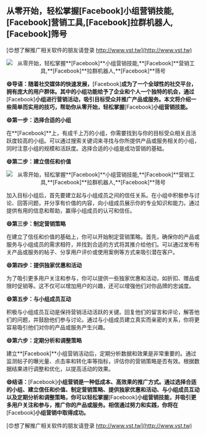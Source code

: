 ## **从零开始，轻松掌握**[Facebook]**小组营销技能,**[Facebook]**营销工具,**[Facebook]**拉群机器人,**[Facebook]**筛号**

[😍想了解推广相关软件的朋友请登录 http://www.vst.tw](http://www.vst.tw)

 <center><img src="https://vst.tw/MP4/tuiguang/png/3.png" alt="从零开始，轻松掌握**[Facebook]**小组营销技能,**[Facebook]**营销工具,**[Facebook]**拉群机器人,**[Facebook]**筛号"></center>

**😄导语：随着社交媒体的快速发展，**[Facebook]**成为了一个全球性的社交平台，拥有庞大的用户群体。其中的小组功能给予了企业和个人一个独特的机会，通过**[Facebook]**小组进行营销活动，吸引目标受众并推广产品或服务。本文将介绍一些简单而实用的技巧，帮助你从零开始，轻松掌握**[Facebook]**小组营销技能。**

**😄第一步：选择合适的小组**

在**[Facebook]**上，有成千上万的小组，你需要找到与你的目标受众相关且活跃度较高的小组。可以通过搜索关键词来寻找与你所提供产品或服务相关的小组，同时注意小组的规模和活跃度。选择合适的小组是成功营销的基础。

**😄第二步：建立信任和价值**

 <center><img src="https://vst.tw/MP4/tuiguang/png/4.png" alt="从零开始，轻松掌握**[Facebook]**小组营销技能,**[Facebook]**营销工具,**[Facebook]**拉群机器人,**[Facebook]**筛号"></center>

加入目标小组后，首先要建立起与小组成员之间的信任关系。在小组中积极参与讨论、回答问题，并分享有价值的内容，向小组成员展示你的专业知识和能力。通过提供有用的信息和帮助，赢得小组成员的认可和信任。

**😄第三步：制定营销策略**

在建立了信任和价值的基础上，你可以开始制定营销策略。首先，确保你的产品或服务与小组成员的需求相符，并找到合适的方式将其推介给他们。可以通过发布有关产品或服务的帖子、分享用户评价或使用案例等方式来吸引潜在客户。

**😄第四步：提供独家优惠和活动**

为了吸引更多用户关注和参与，你可以提供一些独家优惠和活动，如折扣、赠品或限时促销等。这不仅可以增加用户的兴趣，还可以增强他们对你品牌的忠诚度。

**😄第五步：与小组成员互动**

积极与小组成员互动是保持营销活动活跃的关键。回复他们的留言和评论，解答他们的问题，并鼓励他们参与讨论。通过与小组成员建立真实而亲密的关系，你将更容易吸引他们对你的产品或服务产生兴趣。

**😄第六步：定期分析和调整策略**

建立**[Facebook]**小组营销活动后，定期分析数据和效果是非常重要的。通过监测帖子的曝光量、点击率和转化率等指标，评估你的营销策略是否有效。根据数据结果进行调整和优化，以提高活动的效果。

**😄结语：**[Facebook]**小组营销是一种低成本、高效果的推广方式。通过选择合适的小组、建立信任和价值、制定营销策略、提供独家优惠和活动、与小组成员互动以及定期分析和调整策略，你可以轻松掌握**[Facebook]**小组营销技能，并吸引更多用户关注和参与，推广你的产品或服务。相信通过努力和实践，你将在**[Facebook]**小组营销中取得成功。**

[😍想了解推广相关软件的朋友请登录 http://www.vst.tw](http://www.vst.tw)



